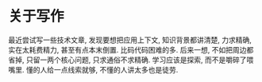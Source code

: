 关于写作
===

最近尝试写一些技术文章, 
发现要想把应用上下文, 知识背景都讲清楚, 力求精确, 实在太耗费精力, 
甚至有点本末倒置. 
比码代码困难的多. 
后来一想, 不如把周边都省掉, 只留一两个核心问题, 只求通俗不求精确. 
学习应该是探索, 而不是嚼碎了喂嘴里. 
懂的人给一点线索就够, 不懂的人讲太多也是徒劳.

